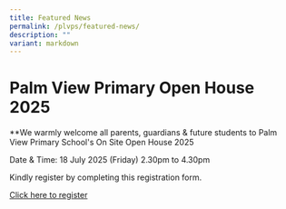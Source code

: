 ```yaml
---
title: Featured News
permalink: /plvps/featured-news/
description: ""
variant: markdown
---
```

# Palm View Primary Open                  House 2025


**We warmly welcome all parents, guardians & future students to Palm View Primary School's On Site Open House 2025

Date & Time:
18 July 2025 (Friday)
2.30pm to 4.30pm

Kindly register by completing this registration form.


[Click here to register](https://go.gov.sg/plvpsoh25)
